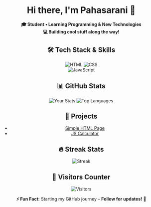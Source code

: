 <div align="center">

# Hi there, I'm **Pahasarani** 👋

**🎓 Student • Learning Programming & New Technologies**  
**💻 Building cool stuff along the way!**

## 🛠️ **Tech Stack & Skills**
![HTML](https://img.shields.io/badge/HTML-E34F26?style=for-the-badge&logo=html5&logoColor=white)
![CSS](https://img.shields.io/badge/CSS-1572B6?style=for-the-badge&logo=css3&logoColor=white)  
![JavaScript](https://img.shields.io/badge/JavaScript-F7DF1E?style=for-the-badge&logo=javascript&logoColor=black)

## 📊 **GitHub Stats**
![Your Stats](https://github-readme-stats.vercel.app/api?username=pahasarani&show_icons=true&theme=radical&hide_border=true)
![Top Languages](https://github-readme-stats.vercel.app/api/top-langs/?username=pahasarani&layout=compact&theme=radical&hide_border=true) 

## 📌 Projects
- [Simple HTML Page](https://github.com/pahasarani/simple-html)
- [JS Calculator](https://github.com/pahasarani/calculator)

## 🔥 **Streak Stats**
![Streak](https://github-readme-streak-stats.herokuapp.com/?user=pahasarani&theme=radical)

## 👀 **Visitors Counter**
![Visitors](https://visit-counter.itsvg.in/api?id=pahasarani&label=Profile%20Views&color=1&icon=5&pretty=true)

**⚡ Fun Fact:** Starting my GitHub journey – **Follow for updates!** 🚀

</div>
